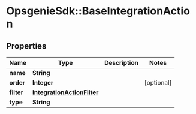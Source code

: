 # OpsgenieSdk::BaseIntegrationAction

## Properties
Name | Type | Description | Notes
------------ | ------------- | ------------- | -------------
**name** | **String** |  | 
**order** | **Integer** |  | [optional] 
**filter** | [**IntegrationActionFilter**](IntegrationActionFilter.md) |  | 
**type** | **String** |  | 


